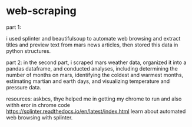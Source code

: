 # web-scraping
part 1:

i used splinter and beautifulsoup to automate web browsing and extract titles and preview text from mars news articles, then stored this data in python structures.

part 2:
in the second part, i scraped mars weather data, organized it into a pandas dataframe, and conducted analyses, including determining the number of months on mars, identifying the coldest and warmest months, estimating martian and earth days, and visualizing temperature and pressure data.

resources:
askbcs, thye helped me in getting my chrome to run and also withh eror in chrome code
https://splinter.readthedocs.io/en/latest/index.html learn about automated web browsing with splinter.
